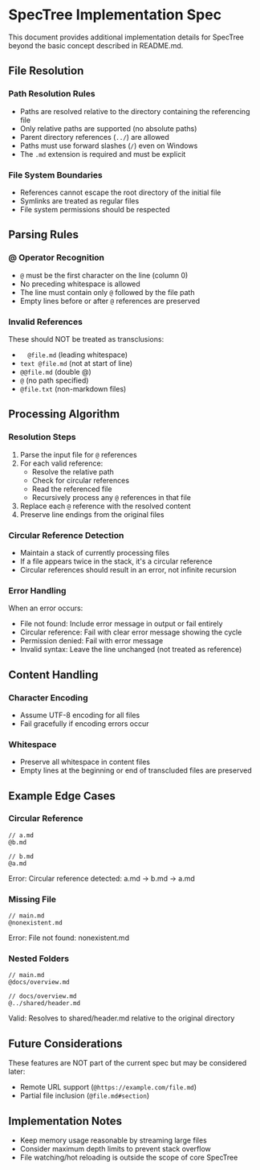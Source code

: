 # SpecTree Implementation Spec

This document provides additional implementation details for SpecTree beyond the basic concept described in README.md.

## File Resolution

### Path Resolution Rules
- Paths are resolved relative to the directory containing the referencing file
- Only relative paths are supported (no absolute paths)
- Parent directory references (`../`) are allowed
- Paths must use forward slashes (`/`) even on Windows
- The `.md` extension is required and must be explicit

### File System Boundaries
- References cannot escape the root directory of the initial file
- Symlinks are treated as regular files
- File system permissions should be respected

## Parsing Rules

### @ Operator Recognition
- `@` must be the first character on the line (column 0)
- No preceding whitespace is allowed
- The line must contain only `@` followed by the file path
- Empty lines before or after `@` references are preserved

### Invalid References
These should NOT be treated as transclusions:
- `  @file.md` (leading whitespace)
- `text @file.md` (not at start of line)
- `@@file.md` (double @)
- `@` (no path specified)
- `@file.txt` (non-markdown files)

## Processing Algorithm

### Resolution Steps
1. Parse the input file for `@` references
2. For each valid reference:
   - Resolve the relative path
   - Check for circular references
   - Read the referenced file
   - Recursively process any `@` references in that file
3. Replace each `@` reference with the resolved content
4. Preserve line endings from the original files

### Circular Reference Detection
- Maintain a stack of currently processing files
- If a file appears twice in the stack, it's a circular reference
- Circular references should result in an error, not infinite recursion

### Error Handling
When an error occurs:
- File not found: Include error message in output or fail entirely
- Circular reference: Fail with clear error message showing the cycle
- Permission denied: Fail with error message
- Invalid syntax: Leave the line unchanged (not treated as reference)

## Content Handling

### Character Encoding
- Assume UTF-8 encoding for all files
- Fail gracefully if encoding errors occur

### Whitespace
- Preserve all whitespace in content files
- Empty lines at the beginning or end of transcluded files are preserved

## Example Edge Cases

### Circular Reference
```
// a.md
@b.md

// b.md
@a.md
```
Error: Circular reference detected: a.md -> b.md -> a.md

### Missing File
```
// main.md
@nonexistent.md
```
Error: File not found: nonexistent.md

### Nested Folders
```
// main.md
@docs/overview.md

// docs/overview.md
@../shared/header.md
```
Valid: Resolves to shared/header.md relative to the original directory

## Future Considerations

These features are NOT part of the current spec but may be considered later:
- Remote URL support (`@https://example.com/file.md`)
- Partial file inclusion (`@file.md#section`)

## Implementation Notes

- Keep memory usage reasonable by streaming large files
- Consider maximum depth limits to prevent stack overflow
- File watching/hot reloading is outside the scope of core SpecTree